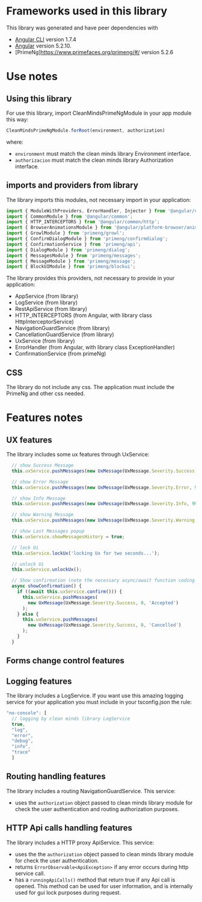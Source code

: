 # Frameworks used in this library

This library was generated and have peer dependencies with 

* [Angular CLI](https://github.com/angular/angular-cli) version 1.7.4
* [Angular](https://angular.io/) version 5.2.10.
* [PrimeNg]https://www.primefaces.org/primeng/#/ version 5.2.6

# Use notes

## Using this library
For use this library, import CleanMindsPrimeNgModule in your app module this way:

```javascript
CleanMindsPrimeNgModule.forRoot(environment, authorization)
```

where:
* `environment` must match the clean minds library Environment interface.
* `authorizacion` must match the clean minds library Authorization interface.

## imports and providers from library
The library imports this modules, not necessary import in your application:

```javascript
import { ModuleWithProviders, ErrorHandler, Injector } from '@angular/core';
import { CommonModule } from '@angular/common';
import { HTTP_INTERCEPTORS } from '@angular/common/http';
import { BrowserAnimationsModule } from '@angular/platform-browser/animations';
import { GrowlModule } from 'primeng/growl';
import { ConfirmDialogModule } from 'primeng/confirmdialog';
import { ConfirmationService } from 'primeng/api';
import { DialogModule } from 'primeng/dialog';
import { MessagesModule } from 'primeng/messages';
import { MessageModule } from 'primeng/message';
import { BlockUIModule } from 'primeng/blockui';
```

The library provides this providers, not necessary to provide in your application:

* AppService (from library)
* LogService (from library)
* RestApiService (from library)
* HTTP_INTERCEPTORS (from Angular, with library class HttpInterceptorService)
* NavigationGuardService (from library)
* CancellationGuardService (from library)
* UxService (from library)
* ErrorHandler (from Angular, with library class ExceptionHandler)
* ConfirmationService (from primeNg)

## CSS

The library do not include any css. The application must include the PrimeNg and other css needed.

# Features notes

## UX features

The library includes some ux features through UxService:

```javascript
  // show Success Message
  this.uxService.pushMessages(new UxMessage(UxMessage.Severity.Success, 99999, 'Message'));

  // show Error Message
  this.uxService.pushMessages(new UxMessage(UxMessage.Severity.Error, 99999, 'Message'));

  // show Info Message
  this.uxService.pushMessages(new UxMessage(UxMessage.Severity.Info, 99999, 'Message'));

  // show Warning Message
  this.uxService.pushMessages(new UxMessage(UxMessage.Severity.Warning, 99999, 'Message'));

  // show Last Messages popup
  this.uxService.showMessagesHistory = true;

  // lock Ui
  this.uxService.lockUx('locking Ux for two seconds...');

  // unlock Ui
  this.uxService.unlockUx();

  // Show confirmation (note the necessary async/await function coding for this.uxService.confirm() method call)
  async showConfirmation() {
    if ((await this.uxService.confirm())) {
      this.uxService.pushMessages(
        new UxMessage(UxMessage.Severity.Success, 0, 'Accepted')
      );
    } else {
      this.uxService.pushMessages(
        new UxMessage(UxMessage.Severity.Success, 0, 'Cancelled')
      );
    }
  }
```
## Forms change control features

## Logging features

The library includes a LogService. If you want use this amazing logging service for your application you  must include in your tsconfig.json the rule:

```javascript
"no-console": [
  // logging by clean minds library LogService
  true,
  "log", 
  "error",
  "debug",
  "info",
  "trace"
  ]
```

## Routing handling features

The library includes a routing NavigationGuardService. This service:
* uses the `authorization` object passed to clean minds library module for check the user authentication and routing authorization purposes.

## HTTP Api calls handling features

The library includes a HTTP proxy ApiService. This service:
* uses the the `authorization` object passed to clean minds library module for check the user authentication.
* returns `ErrorObservable<ApiException>` if any error occurs during http service call.
* has a `runningApiCalls()` method that return true if any Api call is opened. This method can be used for user information, and is internally used for gui lock purposes during request.
